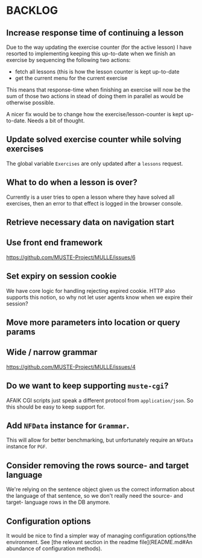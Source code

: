 BACKLOG
=======

Increase response time of continuing a lesson
--

Due to the way updating the exercise counter (for the active lesson) I
have resorted to implementing keeping this up-to-date when we finish
an exercise by sequencing the following two actions:

  * fetch all lessons (this is how the lesson counter is kept up-to-date
  * get the current menu for the current exercise

This means that response-time when finishing an exercise will now be
the sum of those two actions in stead of doing them in parallel as
would be otherwise possible.

A nicer fix would be to change how the exercise/lesson-counter is kept
up-to-date.  Needs a bit of thought.

Update solved exercise counter while solving exercises
---

The global variable `Exercises` are only updated after a `lessons` request.

What to do when a lesson is over?
---

Currently is a user tries to open a lesson where they have solved all
exercises, then an error to that effect is logged in the browser
console.

Retrieve necessary data on navigation start
---

Use front end framework
---

https://github.com/MUSTE-Project/MULLE/issues/6

Set expiry on session cookie
---

We have core logic for handling rejecting expired cookie.  HTTP also
supports this notion, so why not let user agents know when we expire
their session?

Move more parameters into location or query params
---

Wide / narrow grammar
---

https://github.com/MUSTE-Project/MULLE/issues/4

Do we want to keep supporting `muste-cgi`?
---

AFAIK CGI scripts just speak a different protocol from
`application/json`.  So this should be easy to keep support for.

Add `NFData` instance for `Grammar`.
---

This will allow for better benchmarking, but unfortunately require an
`NFData` instance for `PGF`.

Consider removing the rows source- and target language
---

We're relying on the sentence object given us the correct information
about the language of that sentence, so we don't really need the
source- and target- language rows in the DB anymore.

Configuration options
---

It would be nice to find a simpler way of managing configuration
options/the environment.  See [the relevant section in the readme
file](README.md#An abundance of configuration methods).

